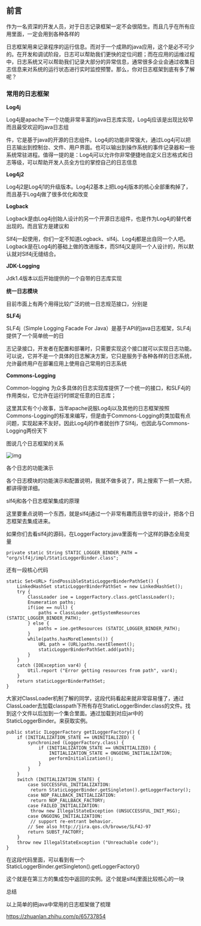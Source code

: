 ## 前言

作为一名资深的开发人员，对于日志记录框架一定不会很陌生。而且几乎在所有应用里面，一定会用到各种各样的

日志框架用来记录程序的运行信息。而对于一个成熟的java应用，这个是必不可少的。在开发和调试阶段，日志可以帮助我们更快的定位问题；而在应用的运维过程中，日志系统又可以帮助我们记录大部分的异常信息，通常很多企业会通过收集日志信息来对系统的运行状态进行实时监控预警。那么，你对日志框架到底有多了解呢？

### 常用的日志框架

**Log4j**

Log4j是apache下一个功能非常丰富的java日志库实现，Log4j应该是出现比较早而且最受欢迎的java日志组

件，它是基于java的开源的日志组件。Log4j的功能非常强大，通过Log4j可以把日志输出到控制台、文件、用户界面。也可以输出到操作系统的事件记录器和一些系统常驻进程。值得一提的是：Log4j可以允许你非常便捷地自定义日志格式和日志等级，可以帮助开发人员全方位的掌控自己的日志信息

**Log4j2**

Log4j2是Log4j1的升级版本。Log4j2基本上把Log4j版本的核心全部重构掉了，而且基于Log4j做了很多优化和改变

**Logback**

Logback是由Log4j创始人设计的另一个开源日志组件，也是作为Log4j的替代者出现的。而且官方是建议和

Slf4j一起使用，你们一定不知道Logback、slf4j、Log4j都是出自同一个人吧。 Logback是在Log4j的基础上做的改进版本，而Slf4j又是同一个人设计的，所以默认就对Slf4j无缝结合。

**JDK-Logging**

Jdk1.4版本以后开始提供的一个自带的日志库实现

**统一日志模块**

目前市面上有两个用得比较广泛的统一日志规范接口，分别是

**SLF4j**

SLF4j（Simple Logging Facade For Java）是基于API的java日志框架，SLF4j提供了一个简单统一的日

志记录接口，开发者在配置和部署时，只需要实现这个接口就可以实现日志功能。可以说，它并不是一个具体的日志解决方案，它只是服务于各种各样的日志系统，允许最终用户在部署应用上使用自己常用的日志系统

**Commons-Logging**

Common-logging 为众多具体的日志实现库提供了一个统一的接口，和SLF4j的作用类似，它允许在运行时绑定任意的日志库；

这里其实有个小故事，当年apache说服Log4j以及其他的日志框架按照Commons-Logging的标准来编写，但是由于Commons-Logging的类加载有点问题，实现起来不友好。因此Log4j的作者就创作了Slf4j，也因此与Commons-Logging两份天下

图说几个日志框架的关系



![img](https://typoralim.oss-cn-beijing.aliyuncs.com/img/20210517172037.jpeg)



各个日志的功能演示

各个日志模块的功能演示和配置说明，我就不做多说了，网上搜索下一抓一大把，都讲得很详细。

slf4j和各个日志框架集成的原理

这里要重点说明一个东西，就是slf4j通过一个非常有趣而且很牛的设计，把各个日志框架去集成进来。

如果你们去看slf4j的源码，在LoggerFactory.java里面有一个这样的静态全局变量

```text
private static String STATIC_LOGGER_BINDER_PATH = "org/slf4j/impl/StaticLoggerBinder.class";
```

还有一段核心代码

```text
static Set<URL> findPossibleStaticLoggerBinderPathSet() {
    LinkedHashSet staticLoggerBinderPathSet = new LinkedHashSet();
    try {
        ClassLoader ioe = LoggerFactory.class.getClassLoader();
        Enumeration paths;
        if(ioe == null) {
            paths = ClassLoader.getSystemResources (STATIC_LOGGER_BINDER_PATH);
        } else {
            paths = ioe.getResources (STATIC_LOGGER_BINDER_PATH);
        }
        while(paths.hasMoreElements()) {
            URL path = (URL)paths.nextElement();
            staticLoggerBinderPathSet.add(path);
        }
    }
    catch (IOException var4) {
        Util.report ("Error getting resources from path", var4);
    }
    return staticLoggerBinderPathSet;
}
```

大家对ClassLoader机制了解的同学，这段代码看起来就非常容易懂了，通过ClassLoader去加载classpath下所有存在StaticLoggerBinder.class的文件。找到这个文件以后加到一个集合里面。通过加载到对应jar中的StaticLoggerBinder。来获取实例。

```text
public static ILoggerFactory getILoggerFactory() {
    if (INITIALIZATION_STATE == UNINITIALIZED) {
        synchronized (LoggerFactory.class) {
            if (INITIALIZATION_STATE == UNINITIALIZED) {
                INITIALIZATION_STATE = ONGOING_INITIALIZATION;
                performInitialization();
            }
        }
    }
    switch (INITIALIZATION_STATE) {
        case SUCCESSFUL_INITIALIZATION:
         return StaticLoggerBinder.getSingleton().getLoggerFactory();
        case NOP_FALLBACK_INITIALIZATION:
         return NOP_FALLBACK_FACTORY;
        case FAILED_INITIALIZATION:
         throw new IllegalStateException (UNSUCCESSFUL_INIT_MSG);
        case ONGOING_INITIALIZATION:
         // support re-entrant behavior.
        // See also http://jira.qos.ch/browse/SLF4J-97
        return SUBST_FACTORY;
    }
    throw new IllegalStateException ("Unreachable code");
}
```

在这段代码里面，可以看到有一个StaticLoggerBinder.getSingleton().getLoggerFactory()

这个就是在第三方的集成包中返回的实例。这个就是slf4j里面比较核心的一块

总结

以上简单的把java中常用的日志框架做了梳理

https://zhuanlan.zhihu.com/p/65737854